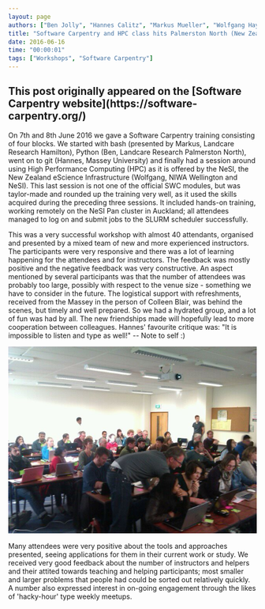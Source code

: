 ```yaml
---
layout: page
authors: ["Ben Jolly", "Hannes Calitz", "Markus Mueller", "Wolfgang Hayek"]
title: "Software Carpentry and HPC class hits Palmerston North (New Zealand)"
date: 2016-06-16
time: "00:00:01"
tags: ["Workshops", "Software Carpentry"]
---
```


<h2>This post originally appeared on the [Software Carpentry website](https://software-carpentry.org/)</h2>
On 7th and 8th June 2016 we gave a Software Carpentry training consisting of four blocks. We started with bash (presented by Markus, Landcare Research Hamilton), Python (Ben, Landcare Research Palmerston North), went on to git (Hannes, Massey University) and finally had a session around using High Performance Computing (HPC) as it is offered by the NeSI, the New Zealand eScience Infrastructure (Wolfgang, NIWA Wellington and NeSI). This last session is not one of the official SWC modules, but was taylor-made and rounded up the training very well, as it used the skills acquired during the preceding three sessions. It included hands-on training, working remotely on the NeSI Pan cluster in Auckland; all attendees managed to log on and submit jobs to the SLURM scheduler successfully.

This was a very successful workshop with almost 40 attendants, organised and presented by a mixed team of new and more experienced instructors. The participants were very responsive and there was a lot of learning happening for the attendees and for instructors. The feedback was mostly positive and the negative feedback was very constructive. An aspect mentioned by several participants was that the number of attendees was probably too large, possibly with respect to the venue size - something we have to consider in the future. The logistical support with refreshments, received from the Massey in the person of Colleen Blair, was behind the scenes, but timely and well prepared. So we had a hydrated group, and a lot of fun was had by all. The new friendships made will hopefully lead to more cooperation between colleagues. Hannes' favourite critique was: "It is impossible to listen and type as well!"   -- Note to self :)

<img src="../../../files/2016/06/palmerston-north-training.jpg" alt="Software Carpentry Training at Palmerston North" width="800px">

Many attendees were very positive about the tools and approaches presented, seeing applications for them in their current work or study. We received very good feedback about the number of instructors and helpers and their attited towards teaching and helping participants; most smaller and larger problems that people had could be sorted out relatively quickly. A number also expressed interest in on-going engagement through the likes of 'hacky-hour' type weekly meetups.

